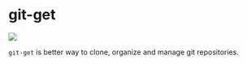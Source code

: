
# git-get

![](https://github.com/grdl/git-get/workflows/build/badge.svg)

`git-get` is better way to clone, organize and manage git repositories.
